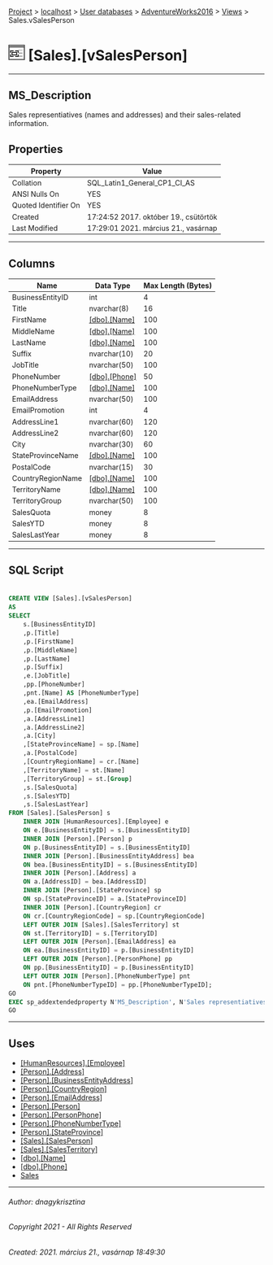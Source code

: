 #### 

[Project](../../../../index.md) > [localhost](../../../index.md) > [User databases](../../index.md) > [AdventureWorks2016](../index.md) > [Views](Views.md) > Sales.vSalesPerson

# ![Views](../../../../Images/View32.png) [Sales].[vSalesPerson]

---

## <a name="#description"></a>MS_Description

Sales representiatives (names and addresses) and their sales-related information.

## <a name="#properties"></a>Properties

| Property | Value |
|---|---|
| Collation | SQL_Latin1_General_CP1_CI_AS |
| ANSI Nulls On | YES |
| Quoted Identifier On | YES |
| Created | 17:24:52 2017. október 19., csütörtök |
| Last Modified | 17:29:01 2021. március 21., vasárnap |


---

## <a name="#columns"></a>Columns

| Name | Data Type | Max Length (Bytes) |
|---|---|---|
| BusinessEntityID | int | 4 |
| Title | nvarchar(8) | 16 |
| FirstName | [[dbo].[Name]](../Programmability/Types/User-Defined_Data_Types/Name.md) | 100 |
| MiddleName | [[dbo].[Name]](../Programmability/Types/User-Defined_Data_Types/Name.md) | 100 |
| LastName | [[dbo].[Name]](../Programmability/Types/User-Defined_Data_Types/Name.md) | 100 |
| Suffix | nvarchar(10) | 20 |
| JobTitle | nvarchar(50) | 100 |
| PhoneNumber | [[dbo].[Phone]](../Programmability/Types/User-Defined_Data_Types/Phone.md) | 50 |
| PhoneNumberType | [[dbo].[Name]](../Programmability/Types/User-Defined_Data_Types/Name.md) | 100 |
| EmailAddress | nvarchar(50) | 100 |
| EmailPromotion | int | 4 |
| AddressLine1 | nvarchar(60) | 120 |
| AddressLine2 | nvarchar(60) | 120 |
| City | nvarchar(30) | 60 |
| StateProvinceName | [[dbo].[Name]](../Programmability/Types/User-Defined_Data_Types/Name.md) | 100 |
| PostalCode | nvarchar(15) | 30 |
| CountryRegionName | [[dbo].[Name]](../Programmability/Types/User-Defined_Data_Types/Name.md) | 100 |
| TerritoryName | [[dbo].[Name]](../Programmability/Types/User-Defined_Data_Types/Name.md) | 100 |
| TerritoryGroup | nvarchar(50) | 100 |
| SalesQuota | money | 8 |
| SalesYTD | money | 8 |
| SalesLastYear | money | 8 |


---

## <a name="#sqlscript"></a>SQL Script

```sql

CREATE VIEW [Sales].[vSalesPerson] 
AS 
SELECT 
    s.[BusinessEntityID]
    ,p.[Title]
    ,p.[FirstName]
    ,p.[MiddleName]
    ,p.[LastName]
    ,p.[Suffix]
    ,e.[JobTitle]
    ,pp.[PhoneNumber]
	,pnt.[Name] AS [PhoneNumberType]
    ,ea.[EmailAddress]
    ,p.[EmailPromotion]
    ,a.[AddressLine1]
    ,a.[AddressLine2]
    ,a.[City]
    ,[StateProvinceName] = sp.[Name]
    ,a.[PostalCode]
    ,[CountryRegionName] = cr.[Name]
    ,[TerritoryName] = st.[Name]
    ,[TerritoryGroup] = st.[Group]
    ,s.[SalesQuota]
    ,s.[SalesYTD]
    ,s.[SalesLastYear]
FROM [Sales].[SalesPerson] s
    INNER JOIN [HumanResources].[Employee] e 
    ON e.[BusinessEntityID] = s.[BusinessEntityID]
	INNER JOIN [Person].[Person] p
	ON p.[BusinessEntityID] = s.[BusinessEntityID]
    INNER JOIN [Person].[BusinessEntityAddress] bea 
    ON bea.[BusinessEntityID] = s.[BusinessEntityID] 
    INNER JOIN [Person].[Address] a 
    ON a.[AddressID] = bea.[AddressID]
    INNER JOIN [Person].[StateProvince] sp 
    ON sp.[StateProvinceID] = a.[StateProvinceID]
    INNER JOIN [Person].[CountryRegion] cr 
    ON cr.[CountryRegionCode] = sp.[CountryRegionCode]
    LEFT OUTER JOIN [Sales].[SalesTerritory] st 
    ON st.[TerritoryID] = s.[TerritoryID]
	LEFT OUTER JOIN [Person].[EmailAddress] ea
	ON ea.[BusinessEntityID] = p.[BusinessEntityID]
	LEFT OUTER JOIN [Person].[PersonPhone] pp
	ON pp.[BusinessEntityID] = p.[BusinessEntityID]
	LEFT OUTER JOIN [Person].[PhoneNumberType] pnt
	ON pnt.[PhoneNumberTypeID] = pp.[PhoneNumberTypeID];
GO
EXEC sp_addextendedproperty N'MS_Description', N'Sales representiatives (names and addresses) and their sales-related information.', 'SCHEMA', N'Sales', 'VIEW', N'vSalesPerson', NULL, NULL
GO

```


---

## <a name="#uses"></a>Uses

* [[HumanResources].[Employee]](../Tables/Employee.md)
* [[Person].[Address]](../Tables/Address.md)
* [[Person].[BusinessEntityAddress]](../Tables/BusinessEntityAddress.md)
* [[Person].[CountryRegion]](../Tables/CountryRegion.md)
* [[Person].[EmailAddress]](../Tables/EmailAddress.md)
* [[Person].[Person]](../Tables/Person.md)
* [[Person].[PersonPhone]](../Tables/PersonPhone.md)
* [[Person].[PhoneNumberType]](../Tables/PhoneNumberType.md)
* [[Person].[StateProvince]](../Tables/StateProvince.md)
* [[Sales].[SalesPerson]](../Tables/SalesPerson.md)
* [[Sales].[SalesTerritory]](../Tables/SalesTerritory.md)
* [[dbo].[Name]](../Programmability/Types/User-Defined_Data_Types/Name.md)
* [[dbo].[Phone]](../Programmability/Types/User-Defined_Data_Types/Phone.md)
* [Sales](../Security/Schemas/Sales.md)


---

###### Author:  dnagykrisztina

###### Copyright 2021 - All Rights Reserved

###### Created: 2021. március 21., vasárnap 18:49:30


